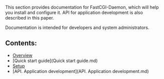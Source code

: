 This section provides documentation for FastCGI-Daemon, which will help you install and configure it.
API for application development is also described in this paper.

Documentation is intended for developers and system administrators.

## Contents:
* [Overview](Overview.md)
* [Quick start guide](Quick start guide.md)
* [Setup](Setup.md)
* [API. Application development](API. Application development.md)

